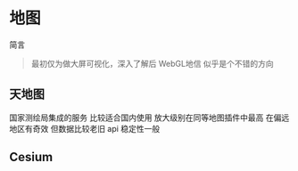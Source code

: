 # 地图

简言

> 最初仅为做大屏可视化，深入了解后 WebGL地信 似乎是个不错的方向

## 天地图

国家测绘局集成的服务 比较适合国内使用 放大级别在同等地图插件中最高 在偏远地区有奇效 但数据比较老旧 api 稳定性一般

## Cesium
